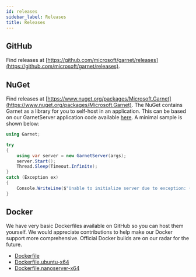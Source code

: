 ```yaml
---
id: releases
sidebar_label: Releases
title: Releases
---
```


## GitHub

Find releases at [https://github.com/microsoft/garnet/releases](https://github.com/microsoft/garnet/releases).

## NuGet

Find releases at [https://www.nuget.org/packages/Microsoft.Garnet](https://www.nuget.org/packages/Microsoft.Garnet). The NuGet
contains Garnet as a library for you to self-host in an application. This can be based on our GarnetServer
application code available [here](https://github.com/microsoft/garnet/blob/main/main/GarnetServer/Program.cs).
A minimal sample is shown below:

```cs
using Garnet;

try
{
    using var server = new GarnetServer(args);
    server.Start();
    Thread.Sleep(Timeout.Infinite);
}
catch (Exception ex)
{
    Console.WriteLine($"Unable to initialize server due to exception: {ex.Message}");
}
```

## Docker

We have very basic Dockerfiles available on GitHub so you can host them yourself. We would appreciate contributions 
to help make our Docker support more comprehensive. Official Docker builds are on our radar for the future.
* [Dockerfile](https://github.com/microsoft/garnet/blob/main/Dockerfile)
* [Dockerfile.ubuntu-x64](https://github.com/microsoft/garnet/blob/main/Dockerfile.ubuntu-x64)
* [Dockerfile.nanoserver-x64](https://github.com/microsoft/garnet/blob/main/Dockerfile.nanoserver-x64)

